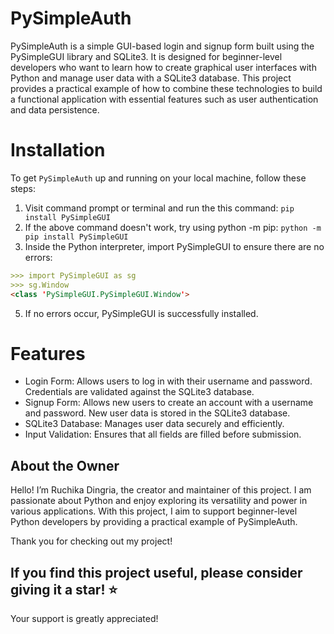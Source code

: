 # PySimpleAuth
PySimpleAuth is a simple GUI-based login and signup form built using the PySimpleGUI library and SQLite3. It is designed for beginner-level developers who want to learn how to create graphical user interfaces with Python and manage user data with a SQLite3 database. This project provides a practical example of how to combine these technologies to build a functional application with essential features such as user authentication and data persistence.
# Installation 
To get `PySimpleAuth` up and running on your local machine, follow these steps:
1. Visit command prompt or terminal and run the this command: `pip install PySimpleGUI`
2. If the above command doesn't work, try using python -m pip: `python -m pip install PySimpleGUI`
3. Inside the Python interpreter, import PySimpleGUI to ensure there are no errors:
```markdown
>>> import PySimpleGUI as sg
>>> sg.Window
<class 'PySimpleGUI.PySimpleGUI.Window'>
```
5. If no errors occur, PySimpleGUI is successfully installed.

# Features
+ Login Form: Allows users to log in with their username and password. Credentials are validated against the SQLite3 database.
+ Signup Form: Allows new users to create an account with a username and password. New user data is stored in the SQLite3 database.
+ SQLite3 Database: Manages user data securely and efficiently.
+ Input Validation: Ensures that all fields are filled before submission.

## About the Owner
Hello! I’m Ruchika Dingria, the creator and maintainer of this project. I am passionate about Python and enjoy exploring its versatility and power in various applications. With this project, I aim to support beginner-level Python developers by providing a practical example of PySimpleAuth.

Thank you for checking out my project!

## If you find this project useful, please consider giving it a star! :star:

Your support is greatly appreciated!
